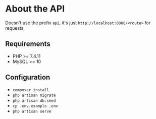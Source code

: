 # About the API

Doesn't use the prefix `api`, it's just `http://localhost:8000/<route>` for requests. 

## Requirements

- PHP >= 7.4.11
- MySQL >= 10

## Configuration

- `composer install`
- `php artisan migrate`
- `php artisan db:seed`
- `cp .env.example .env`
- `php artisan serve`
